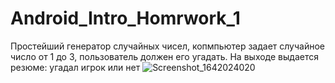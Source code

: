 # Android_Intro_Homrwork_1
Простейший генератор случайных чисел, копмпьютер задает случайное число от 1 до 3, пользователь должен его угадать. На выходе выдается резюме: угадал игрок или нет
![Screenshot_1642024020](https://user-images.githubusercontent.com/94319526/149415532-8220aec9-c046-4224-a148-3c8e9b61bdd9.png)
